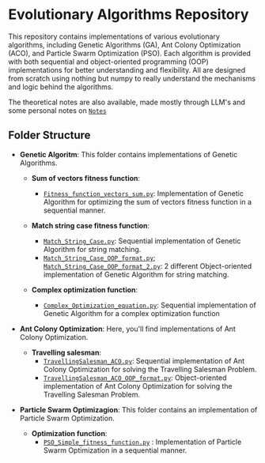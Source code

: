 
# Evolutionary Algorithms Repository
This repository contains implementations of various evolutionary algorithms, including Genetic Algorithms (GA), Ant Colony Optimization (ACO), and Particle Swarm Optimization (PSO). Each algorithm is provided with both sequential and object-oriented programming (OOP) implementations for better understanding and flexibility. 
All are designed from scratch using nothing but numpy to really understand the mechanisms and logic behind the algorithms.

The theoretical notes are also available, made mostly through LLM's and some personal notes on [`Notes`](https://github.com/antoniocreal/Evolutionary_algorithms/blob/main/Notes.odt)

## Folder Structure
- **Genetic Algoritm**: This folder contains implementations of Genetic Algorithms.

  - **Sum of vectors fitness function**:
    - [`Fitness_function_vectors_sum.py`](https://github.com/antoniocreal/Evolutionary_algorithms/blob/main/Genetic%20Algorithm/Fitness_function_vectors_sum.py): Implementation of Genetic Algorithm for optimizing the sum of vectors fitness function in a sequential manner.
  
  - **Match string case fitness function**:
      - [`Match_String_Case.py`](https://github.com/antoniocreal/Evolutionary_algorithms/blob/main/Genetic%20Algorithm/Match_String_Case.py): Sequential implementation of Genetic Algorithm for string matching.
      -  [`Match_String_Case_OOP_format.py`](https://github.com/antoniocreal/Evolutionary_algorithms/blob/main/Genetic%20Algorithm/Match_String_Case_OOP_format.py); [`Match_String_Case_OOP_format_2.py`](https://github.com/antoniocreal/Evolutionary_algorithms/blob/main/Genetic%20Algorithm/Match_String_Case_OOP_format_2.py): 2 different Object-oriented implementation of Genetic Algorithm for string matching.
        
  - **Complex optimization function**:
      - [`Complex_Optimization_equation.py`](https://github.com/antoniocreal/Evolutionary_algorithms/blob/main/Genetic%20Algorithm/Complex_Optimization_equation.py): Sequential implementation of Genetic Algorithm for a complex optimization function

- **Ant Colony Optimization**: Here, you'll find implementations of Ant Colony Optimization.

  - **Travelling salesman**:
    - [`TravellingSalesman_ACO.py`](https://github.com/antoniocreal/Evolutionary_algorithms/blob/main/Genetic%20Algorithm/TravellingSalesman_ACO.py): Sequential implementation of Ant Colony Optimization for solving the Travelling Salesman Problem.
    - [`TravellingSalesman_ACO_OOP_format.py`](https://github.com/antoniocreal/Evolutionary_algorithms/blob/main/Genetic%20Algorithm/TravellingSalesman_ACO_OOP_format.py): Object-oriented implementation of Ant Colony Optimization for solving the Travelling Salesman Problem.

- **Particle Swarm Optimizagion**: This folder contains an implementation of Particle Swarm Optimization.
  - **Optimization function**:
    - [`PSO_Simple_fitness_function.py`](https://github.com/antoniocreal/Evolutionary_algorithms/blob/main/Genetic%20Algorithm/PSO_Simple_fitness_function.py) : Implementation of Particle Swarm Optimization in a sequential manner.
